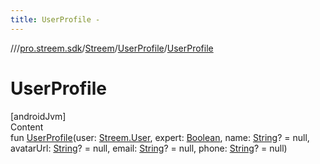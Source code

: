 ```yaml
---
title: UserProfile -
---
```

//[<root>](../../../../index.md)/[pro.streem.sdk](../../index.md)/[Streem](../index.md)/[UserProfile](index.md)/[UserProfile](-user-profile.md)



# UserProfile  
[androidJvm]  
Content  
fun [UserProfile](-user-profile.md)(user: [Streem.User](../-user/index.md), expert: [Boolean](https://kotlinlang.org/api/latest/jvm/stdlib/kotlin/-boolean/index.html), name: [String](https://kotlinlang.org/api/latest/jvm/stdlib/kotlin/-string/index.html)? = null, avatarUrl: [String](https://kotlinlang.org/api/latest/jvm/stdlib/kotlin/-string/index.html)? = null, email: [String](https://kotlinlang.org/api/latest/jvm/stdlib/kotlin/-string/index.html)? = null, phone: [String](https://kotlinlang.org/api/latest/jvm/stdlib/kotlin/-string/index.html)? = null)  




